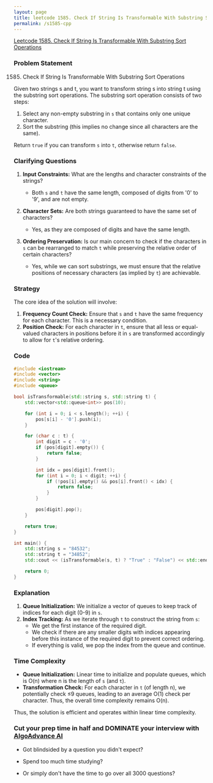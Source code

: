 ```yaml
---
layout: page
title: leetcode 1585. Check If String Is Transformable With Substring Sort Operations
permalink: /s1585-cpp
---
```

[Leetcode 1585. Check If String Is Transformable With Substring Sort Operations](https://algoadvance.github.io/algoadvance/l1585)
### Problem Statement

1585. Check If String Is Transformable With Substring Sort Operations

Given two strings s and t, you want to transform string s into string t using the substring sort operations. The substring sort operation consists of two steps:

1. Select any non-empty substring in `s` that contains only one unique character.
2. Sort the substring (this implies no change since all characters are the same).

Return `true` if you can transform `s` into `t`, otherwise return `false`.

### Clarifying Questions

1. **Input Constraints:** What are the lengths and character constraints of the strings?
   - Both `s` and `t` have the same length, composed of digits from '0' to '9', and are not empty.
   
2. **Character Sets:** Are both strings guaranteed to have the same set of characters?
   - Yes, as they are composed of digits and have the same length.

3. **Ordering Preservation:** Is our main concern to check if the characters in `s` can be rearranged to match `t` while preserving the relative order of certain characters?
   - Yes, while we can sort substrings, we must ensure that the relative positions of necessary characters (as implied by `t`) are achievable.

### Strategy

The core idea of the solution will involve:

1. **Frequency Count Check:** Ensure that `s` and `t` have the same frequency for each character. This is a necessary condition.
2. **Position Check:** For each character in `t`, ensure that all less or equal-valued characters in positions before it in `s` are transformed accordingly to allow for `t`'s relative ordering.

### Code

```cpp
#include <iostream>
#include <vector>
#include <string>
#include <queue>

bool isTransformable(std::string s, std::string t) {
    std::vector<std::queue<int>> pos(10);

    for (int i = 0; i < s.length(); ++i) {
        pos[s[i] - '0'].push(i);
    }

    for (char c : t) {
        int digit = c - '0';
        if (pos[digit].empty()) {
            return false;
        }

        int idx = pos[digit].front();
        for (int i = 0; i < digit; ++i) {
            if (!pos[i].empty() && pos[i].front() < idx) {
                return false;
            }
        }

        pos[digit].pop();
    }

    return true;
}

int main() {
    std::string s = "84532";
    std::string t = "34852";
    std::cout << (isTransformable(s, t) ? "True" : "False") << std::endl;

    return 0;
}
```

### Explanation

1. **Queue Initialization:** We initialize a vector of queues to keep track of indices for each digit (0-9) in `s`.
2. **Index Tracking:** As we iterate through `t` to construct the string from `s`:
   - We get the first instance of the required digit.
   - We check if there are any smaller digits with indices appearing before this instance of the required digit to prevent correct ordering.
   - If everything is valid, we pop the index from the queue and continue.
   
### Time Complexity

- **Queue Initialization:** Linear time to initialize and populate queues, which is O(n) where n is the length of `s` (and `t`).
- **Transformation Check:** For each character in `t` (of length n), we potentially check ≤9 queues, leading to an average O(1) check per character. Thus, the overall time complexity remains O(n).

Thus, the solution is efficient and operates within linear time complexity.


### Cut your prep time in half and DOMINATE your interview with [AlgoAdvance AI](https://algoAdvance.com)

- Got blindsided by a question you didn't expect?

- Spend too much time studying?

- Or simply don't have the time to go over all 3000 questions?

